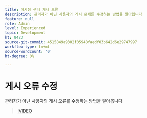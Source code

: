 ```yaml
---
title: 메시징 센터 게시 오류
description: 관리자가 아닌 사용자의 게시 문제를 수정하는 방법을 알아봅니다
feature: null
role: Admin
level: Experienced
topic: Development
kt: 8423
source-git-commit: 4515849a9302f05948faedf03b642d6e29747997
workflow-type: tm+mt
source-wordcount: '0'
ht-degree: 0%

---
```



# 게시 오류 수정

관리자가 아닌 사용자의 게시 오류를 수정하는 방법을 알아봅니다
>[!VIDEO](https://video.tv.adobe.com/v/335979?quality=12)
